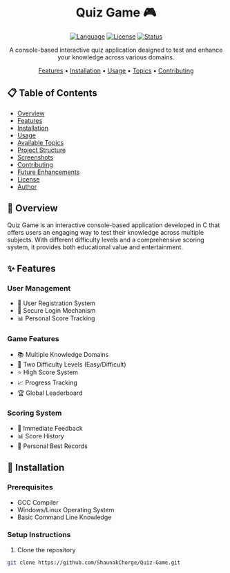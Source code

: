 <div align="center">

# Quiz Game 🎮

[![Language](https://img.shields.io/badge/Language-C-blue.svg)](https://en.wikipedia.org/wiki/C_(programming_language))
[![License](https://img.shields.io/badge/License-MIT-green.svg)](LICENSE)
[![Status](https://img.shields.io/badge/Status-Active-success.svg)](https://github.com/ShaunakChorge/Quiz-Game)

A console-based interactive quiz application designed to test and enhance your knowledge across various domains.

[Features](#features) • [Installation](#installation) • [Usage](#usage) • [Topics](#available-topics) • [Contributing](#contributing)

</div>

## 📋 Table of Contents
- [Overview](#overview)
- [Features](#features)
- [Installation](#installation)
- [Usage](#usage)
- [Available Topics](#available-topics)
- [Project Structure](#project-structure)
- [Screenshots](#screenshots)
- [Contributing](#contributing)
- [Future Enhancements](#future-enhancements)
- [License](#license)
- [Author](#author)

## 📖 Overview

Quiz Game is an interactive console-based application developed in C that offers users an engaging way to test their knowledge across multiple subjects. With different difficulty levels and a comprehensive scoring system, it provides both educational value and entertainment.

## ✨ Features

### User Management
- 👤 User Registration System
- 🔐 Secure Login Mechanism
- 📊 Personal Score Tracking

### Game Features
- 📚 Multiple Knowledge Domains
- 🎯 Two Difficulty Levels (Easy/Difficult)
- ⭐ High Score System
- 📈 Progress Tracking
- 🏆 Global Leaderboard

### Scoring System
- 🎯 Immediate Feedback
- 📊 Score History
- 🏅 Personal Best Records

## 🚀 Installation

### Prerequisites
- GCC Compiler
- Windows/Linux Operating System
- Basic Command Line Knowledge

### Setup Instructions

1. Clone the repository
```bash
git clone https://github.com/ShaunakChorge/Quiz-Game.git
